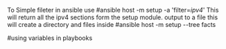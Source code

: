 To Simple fileter in ansible use
#ansible host -m setup -a 'filter=*ipv4*'
This will return all the ipv4 sections form the setup module.
output to a file this will create a directory and files inside
#ansible host -m setup --tree facts

#using variables in playbooks 

 
